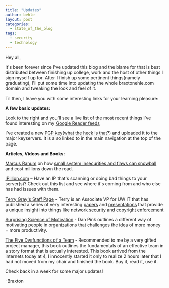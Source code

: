 ```yaml
---
title: "Updates"
author: behle
layout: post
categories:
  - state_of_the_blog
tags:
  - security
  - technology
---
```

Hey all,

It's been forever since I've updated this blog and the blame for that is best distributed between finishing up college, work and the host of other things I sign myself up for. After I finish up some pertinent things(namely graduating), I'll put some time into updating the whole braxtonehle.com domain and tweaking the look and feel of it.

Til then, I leave you with some interesting links for your learning pleasure:

**A few basic updates:**

Look to the right and you'll see a live list of the most recent things I've found interesting on my [Google Reader feeds][1]

I've created a new [PGP key][2]([what the heck is that?][3]) and uploaded it to the major keyservers. It is also linked to in the main navigation at the top of the page.

**Articles, Videos and Books:**

[Marcus Ranum][4] on how [small system insecurities and flaws can snowball][5] and cost millions down the road.

[IPillion.com][6] &#8211; Have an IP that's scanning or doing bad things to your server(s)? Check out this list and see where it's coming from and who else has had issues with them.

[Terry Gray's Staff Page][7] - Terry is an Associate VP for UW IT that has published a series of very interesting [papers][8] and [presentations][9] that provide a unique insight into things like [network security][10] and [copyright enforcement][11]

[Surprising Science of Motivation][12] - Dan Pink outlines a different way of motivating people in organizations that challenges the idea of more money = more productivity.

[The Five Dysfunctions of a Team][13] - Recommended to me by a very gifted project manager, this book outlines the fundamentals of an effective team in a story format that is actually interested. This book arrived from the internets today at 4, I innocently started it only to realize 2 hours later that I had not moved from my chair and finished the book. Buy it, read it, use it.

Check back in a week for some major updates!

-Braxton

 [1]: http://www.google.com/reader/shared/braxton.ehle
 [2]: http://pgp.mit.edu/pks/lookup?op=vindex&search=0x4C1D032E182608C7
 [3]: http://aplawrence.com/Basics/gpg.html
 [4]: http://www.ranum.com/
 [5]: http://www.youtube.com/watch?v=o59mQhBiUo4&feature=player_embedded
 [6]: http://www.ipillion.com/
 [7]: http://staff.washington.edu/gray/
 [8]: http://staff.washington.edu/gray/papers/
 [9]: http://staff.washington.edu/gray/talks/
 [10]: http://staff.washington.edu/gray/papers/credo.html
 [11]: http://staff.washington.edu/gray/papers/copyright-enforcement.html
 [12]: http://www.wimp.com/surprisingmotivation/
 [13]: http://www.amazon.com/gp/product/0787960756/ref=as_li_qf_sp_asin_il_tl?ie=UTF8&camp=1789&creative=9325&creativeASIN=0787960756&linkCode=as2&tag=braxtoncom0f-20&linkId=CGGUMMD4JTEOAYAJ
